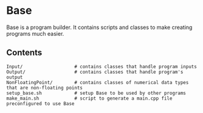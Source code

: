 # Base
 
Base is a program builder. It contains scripts and classes to make creating programs much easier.

## Contents
```
Input/                   # contains classes that handle program inputs
Output/                  # contains classes that handle program's output
NonFloatingPoint/        # contains classes of numerical data types that are non-floating points
setup_base.sh            # setup Base to be used by other programs
make_main.sh             # script to generate a main.cpp file preconfigured to use Base
```

[//]: # (## Use Base with CMake Project)